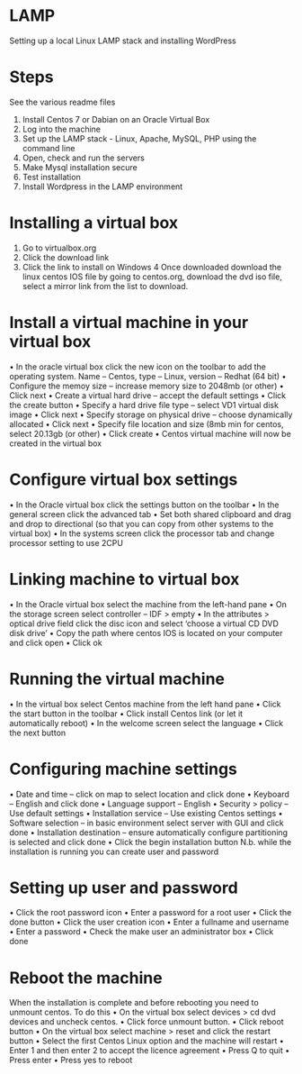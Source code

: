 # LAMP
Setting up a local Linux LAMP stack and installing WordPress

Steps
========
See the various readme files

1. Install Centos 7 or Dabian on an Oracle Virtual Box
2. Log into the machine
3. Set up the LAMP stack - Linux, Apache, MySQL, PHP using the command line
4. Open, check and run the servers
5. Make Mysql installation secure
6. Test installation
7. Install Wordpress in the LAMP environment

Installing a virtual box
========
1. Go to virtualbox.org
2. Click the download link
3. Click the link to install on Windows
4 Once downloaded download the linux centos IOS file by going to centos.org, download the dvd iso file, select a mirror link from the list to download.

Install a virtual machine in your virtual box
==========================
•	In the oracle virtual box click the new icon on the toolbar to add the operating system. Name – Centos, type – Linux, version – Redhat (64 bit)
•	Configure the memoy size – increase memory size to 2048mb (or other)
•	Click next
•	Create a virtual hard drive – accept the default settings
•	Click the create button
•	Specify a hard drive file type – select VD1 virtual disk image
•	Click next
•	Specify storage on physical drive – choose dynamically allocated
•	Click next
•	Specify file location and size (8mb min for centos, select 20.13gb (or other)
•	Click create
•	Centos virtual machine will now be created in the virtual box

Configure virtual box settings
==========================
•	In the Oracle virtual box click the settings button on the toolbar
•	In the general screen click the advanced tab
•	Set both shared clipboard and drag and drop to directional (so that you can copy from other systems to the virtual box)
•	In the systems screen click the processor tab and change processor setting to use 2CPU

Linking machine to virtual box
==========================
•	In the Oracle virtual box select the machine from the left-hand pane
•	On the storage screen select controller – IDF > empty
•	In the attributes > optical drive field click the disc icon and select ‘choose a virtual CD DVD disk drive’
•	Copy the path where centos IOS is located on your computer and click open 
•	Click ok

Running the virtual machine
==========================
•	In the virtual box select Centos machine from the left hand pane
•	Click the start button in the toolbar
•	Click install Centos link (or let it automatically reboot)
•	In the welcome screen select the language
•	Click the next button

Configuring machine settings
==========================
•	Date and time – click on map to select location and click done
•	Keyboard – English and click done
•	Language support – English
•	Security > policy – Use default settings
•	Installation service – Use existing Centos settings
•	Software selection – in basic environment select server with GUI and click done
•	Installation destination – ensure automatically configure partitioning is selected and click done
•	Click the begin installation button
N.b. while the installation is running you can create user and password

Setting up user and password
==========================
•	Click the root password icon
•	Enter a password for a root user
•	Click the done button
•	Click the user creation icon
•	Enter a fullname and username
•	Enter a password
•	Check the make user an administrator box
•	Click done

Reboot the machine
==========================
When the installation is complete and before rebooting you need to unmount centos. To do this 
•	On the virtual box select devices > cd dvd devices and uncheck centos. 
•	Click force unmount button. 
•	Click reboot button
•	On the virtual box select machine > reset and click the restart button
•	Select the first Centos Linux option and the machine will restart
•	Enter 1 and then enter 2 to accept the licence agreement
•	Press Q to quit
•	Press enter
•	Press yes to reboot

